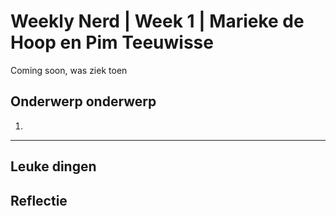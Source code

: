 # Weekly Nerd | Week 1 | Marieke de Hoop en Pim Teeuwisse
Coming soon, was ziek toen
## Onderwerp onderwerp
1. 
---

## Leuke dingen 



## Reflectie
